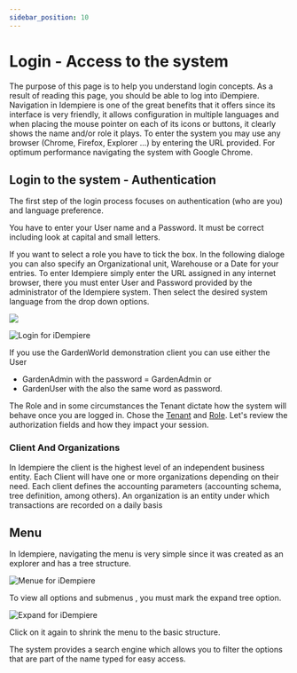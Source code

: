 ```yaml
---
sidebar_position: 10
---
```


# Login - Access to the system

The purpose of this page is to help you understand login concepts. As a result of reading this page, you should be able to log into iDempiere.
Navigation in Idempiere is one of the great benefits that it offers since its interface is very
friendly, it allows configuration in multiple languages and when placing the mouse pointer
on each of its icons or buttons, it clearly shows the name and/or role it plays. To enter the
system you may use any browser (Chrome, Firefox, Explorer ...) by entering the URL
provided. For optimum performance navigating the system with Google Chrome.

## Login to the system - Authentication

The first step of the login process focuses on authentication (who are you) and language preference.

You have to enter your User name and a Password. It must be correct including look at capital and small letters.

If you want to select a role you have to tick the box. In the following dialoge you can also specify an Organizational unit, Warehouse or a Date for your entries.
To enter Idempiere simply enter the URL assigned in any internet browser,
there you must enter User and Password provided by the administrator of the Idempiere
system. Then select the desired system language from the drop down options.

![](https://holocron.so/uploads/831dbe53-image.png)

![Login for iDempiere](./PNGs/Login.png)

If you use the GardenWorld demonstration client you can use either
the User

- GardenAdmin with the password = GardenAdmin or
- GardenUser with the also the same word as password.

The Role and in some circumstances the Tenant dictate how the system will behave once you are logged in. Chose the [Tenant](vocabulary#tenant) and [Role](vocabulary#role). Let's review the authorization fields and how they impact your session.

### Client And Organizations

In Idempiere the client is the highest level of an independent business entity.
Each Client will have one or more organizations depending on their need.
Each client defines the accounting parameters (accounting schema, tree definition,
among others).
An organization is an entity under which transactions are recorded on a daily basis

## Menu

In Idempiere, navigating the menu is very simple since it was created as an explorer and
has a tree structure.

![Menue for iDempiere](./PNGs/Menue.png)

To view all options and submenus , you must mark the expand tree option.

![Expand for iDempiere](./PNGs/Expand.png)

Click on it again to shrink the menu to the basic structure.

The system provides a search engine which allows you to filter the options that are part of
the name typed for easy access.
